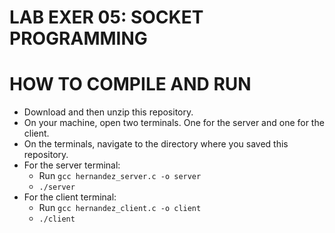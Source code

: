 # LAB EXER 05: SOCKET PROGRAMMING

# HOW TO COMPILE AND RUN
  - Download and then unzip this repository.
  - On your machine, open two terminals. One for the server and one for the client.
  - On the terminals, navigate to the directory where you saved this repository.
  - For the server terminal:
      - Run `gcc hernandez_server.c -o server`
      - `./server`
  - For the client terminal:
      - Run `gcc hernandez_client.c -o client`
      - `./client`
